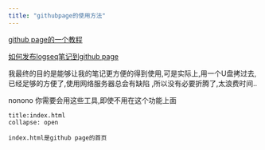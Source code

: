 ```yaml
---
title: "githubpage的使用方法"
---
```


[github page的一个教程](https://blog.csdn.net/jdbdh/article/details/84978068)

[如何发布logseq笔记到github page](https://www.youtube.com/watch?v=nf9MyWRratI)



我最终的目的是能够让我的笔记更方便的得到使用,可是实际上,用一个U盘拷过去,已经足够的方便了,使用网络服务器总会有缺陷 ,所以没有必要折腾了,太浪费时间.. 

nonono 你需要会用这些工具,即使不用在这个功能上面 



``` ad-note 
title:index.html
collapse: open

index.html是github page的首页

```

